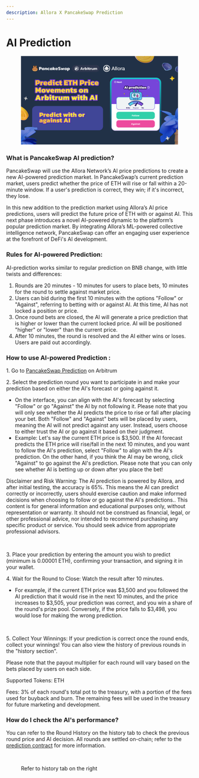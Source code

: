 ```yaml
---
description: Allora X PancakeSwap Prediction
---
```


# AI Prediction

<figure><img src="../../.gitbook/assets/ARB.png" alt=""><figcaption></figcaption></figure>

### What is PancakeSwap AI prediction?

PancakeSwap will use the Allora Network’s AI price predictions to create a new AI-powered prediction market. In PancakeSwap’s current prediction market, users predict whether the price of ETH will rise or fall within a 20-minute window. If a user's prediction is correct, they win; if it's incorrect, they lose.

In this new addition to the prediction market using Allora’s AI price predictions, users will predict the future price of ETH with or against AI. This next phase introduces a novel AI-powered dynamic to the platform’s popular prediction market. By integrating Allora’s ML-powered collective intelligence network, PancakeSwap can offer an engaging user experience at the forefront of DeFi's AI development.

### Rules for AI-powered Prediction:

AI-prediction works similar to regular prediction on BNB change, with little twists and differences:

1. Rounds are 20 minutes - 10 minutes for users to place bets, 10 minutes for the round to settle against market price.
2. Users can bid during the first 10 minutes with the options "Follow" or "Against", referring to betting with or against AI. At this time, AI has not locked a position or price.
3. Once round bets are closed, the AI will generate a price prediction that is higher or lower than the current locked price. AI will be positioned "higher" or "lower" than the current price.
4. After 10 minutes, the round is resolved and the AI either wins or loses. Users are paid out accordingly.

### **How to use AI-powered Prediction :**

1\. Go to [PancakeSwap Prediction](https://pancakeswap.finance/prediction?token=ETH\&chain=arb) on Arbitrum

2\. Select the prediction round you want to participate in and make your prediction based on either the AI's forecast or going against it.

* On the interface, you can align with the AI's forecast by selecting "Follow" or go "Against" the AI by not following it. Please note that you will only see whether the AI predicts the price to rise or fall after placing your bet. Both "Follow" and "Against" bets will be placed by users, meaning the AI will not predict against any user. Instead, users choose to either trust the AI or go against it based on their judgment.
* Example: Let's say the current ETH price is $3,500. If the AI forecast predicts the ETH price will rise/fall in the next 10 minutes, and you want to follow the AI's prediction, select "Follow" to align with the AI's prediction. On the other hand, if you think the AI may be wrong, click "Against" to go against the AI's prediction. Please note that you can only see whether AI is betting up or down after you place the bet!

Disclaimer and Risk Warning: The AI prediction is powered by Allora, and after initial testing, the accuracy is 65%. This means the AI can predict correctly or incorrectly, users should exercise caution and make informed decisions when choosing to follow or go against the AI's predictions.. This content is for general information and educational purposes only, without representation or warranty. It should not be construed as financial, legal, or other professional advice, nor intended to recommend purchasing any specific product or service. You should seek advice from appropriate professional advisors.

<figure><img src="https://lh7-us.googleusercontent.com/docsz/AD_4nXex7mNP3NhmuFzjNB-TFlQUaEs1o7y1G0RcgFD8xzg5LJpE2GYYrtJkckmakQH-RISlxyccBMJ_Nu4yOr4l9dActfzZXtxZEp_Ox5Cfk45OWNJJVUS_81aVbqQXYYSKvyThG42LKlNghE0igMQCmidmVsoV?key=LPLyajok5JakzjdWZLiP9A" alt=""><figcaption></figcaption></figure>

3\. Place your prediction by entering the amount you wish to predict (minimum is 0.00001 ETH), confirming your transaction, and signing it in your wallet.

4\. Wait for the Round to Close: Watch the result after 10 minutes.

* For example, if the current ETH price was $3,500 and you followed the AI prediction that it would rise in the next 10 minutes, and the price increases to $3,505, your prediction was correct, and you win a share of the round's prize pool. Conversely, if the price falls to $3,498, you would lose for making the wrong prediction.

<figure><img src="https://lh7-us.googleusercontent.com/docsz/AD_4nXfDrnGpRw1KEptobDUwzHx-jEnRR3a14vufC_Ifjg2KRBtf2Kcc-83F9cqWXei-m_QR63eEJp7TMeitPKaqHrBu47yqDmfSUP0X5k06PWgw4mMXyFDks8ia-Mv5jFDkLwUcP0WxRCHB25AiQXuHnyQA2e7N?key=LPLyajok5JakzjdWZLiP9A" alt=""><figcaption></figcaption></figure>

5\. Collect Your Winnings: If your prediction is correct once the round ends, collect your winnings! You can also view the history of previous rounds in the "history section".

Please note that the payout multiplier for each round will vary based on the bets placed by users on each side.

Supported Tokens: ETH

Fees: 3% of each round's total pot to the treasury, with a portion of the fees used for buyback and burn. The remaining fees will be used in the treasury for future marketing and development.

### &#x20;How do I check the AI's performance?

You can refer to the Round History on the history tab to check the previous round price and AI decision. All rounds are settled on-chain; refer to the [prediction contract](https://arbiscan.io/address/0x1cdc19B13729f16C5284a0ACE825F83fC9d799f4) for more information.

<figure><img src="../../.gitbook/assets/Screenshot 2024-06-26 at 8.02.17 PM.png" alt=""><figcaption><p>Refer to history tab on the right</p></figcaption></figure>

<figure><img src="../../.gitbook/assets/Screenshot 2024-06-26 at 8.01.26 PM.png" alt=""><figcaption></figcaption></figure>


